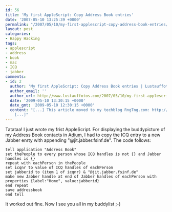 ```yaml
---
id: 56
title: 'My first AppleScript: Copy Address Book entries'
date: '2007-05-10 13:25:39 +0000'
permalink: "/2007/05/10/my-first-applescript-copy-address-book-entries/"
layout: post
categories:
- Happy Hacking
tags:
- applescript
- address
- book
- mac
- ICQ
- jabber
comments:
- id: 2
  author: 'My first AppleScript: Copy Address Book entries | Lustauffotos.de'
  author_email: ''
  author_url: http://www.lustauffotos.com/2007/05/10/my-first-applescript-copy-address-book-entries/
  date: '2009-05-10 13:30:15 +0000'
  date_gmt: '2009-05-10 12:30:15 +0000'
  content: "[...] This article moved to my techblog RngTng.com: http://www.rngtng.com/2007/05/10/my-first-applescript-copy-address-book-entries/
    [...]"
---
```

Tatataa! I just wrote my frist AppleScript. For displaying the buddypicture of my Address Book contacts in [Adium](http://www.adiumx.com/), I had to copy the ICQ entry to a new Jabber enrty with appending "@jit.jabber.fsinf.de". The code follows:

    tell application "Address Book"
    set thePeople to every person whose ICQ handles is not {} and Jabber handles is {}
    repeat with eachPerson in thePeople
    set icqnr to value of ICQ handles of eachPerson
    set jabberid to (item 1 of icqnr) & "@jit.jabber.fsinf.de"
    make new Jabber handle at end of Jabber handles of eachPerson with properties {label:"Home", value:jabberid}
    end repeat
    save addressbook
    end tell

It worked out fine. Now I see you all in my buddylist ;-)